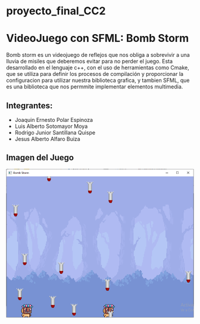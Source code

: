 # proyecto_final_CC2
# VideoJuego con SFML: Bomb Storm

Bomb storm es un videojuego de reflejos que nos obliga a sobrevivir a una lluvia de misiles que deberemos evitar para no perder el juego. Esta desarrollado en el lenguaje c++, con el uso de herramientas como Cmake, que se utiliza para definir los procesos de compilación y proporcionar la configuracion para utilizar nuestra biblioteca grafica, y tambien SFML, que es una biblioteca que nos permmite implementar elementos multimedia.

## Integrantes:

- Joaquin Ernesto Polar Espinoza
- Luis Alberto Sotomayor Moya
- Rodrigo Junior Santillana Quispe
- Jesus Alberto Alfaro Buiza
## Imagen del Juego

![Juego](Documentacion/CapturaJuego1.PNG)



 
	
